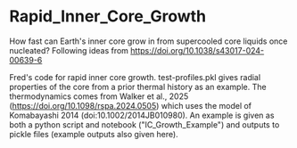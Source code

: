 # Rapid_Inner_Core_Growth
How fast can Earth's inner core grow in from supercooled core liquids once nucleated?
Following ideas from https://doi.org/10.1038/s43017-024-00639-6

Fred's code for rapid inner core growth.
test-profiles.pkl gives radial properties of the core from a prior thermal history as an example.
The thermodynamics comes from Walker et al., 2025 (https://doi.org/10.1098/rspa.2024.0505) which uses the model of Komabayashi 2014 (doi:10.1002/2014JB010980).
An example is given as both a python script and notebook ("IC_Growth_Example") and outputs to pickle files (example outputs also given here).
